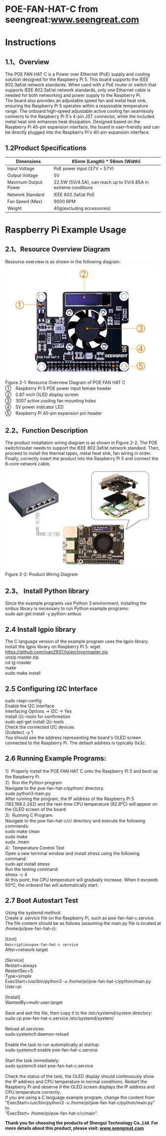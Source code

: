 POE-FAN-HAT-C from seengreat:www.seengreat.com
 =======================================
# Instructions
## 1.1、Overview
The POE FAN HAT C is a Power over Ethernet (PoE) supply and cooling solution designed for the Raspberry Pi 5. This board supports the IEEE 802.3af/at network standards. When used with a PoE router or switch that supports IEEE 802.3af/at network standards, only one Ethernet cable is needed for both networking and power supply to the Raspberry Pi.<br>
The board also provides an adjustable speed fan and metal heat sink, ensuring the Raspberry Pi 5 operates within a reasonable temperature range. The onboard high-speed adjustable active cooling fan seamlessly connects to the Raspberry Pi 5's 4-pin JST connector, while the included metal heat sink enhances heat dissipation.
Designed based on the Raspberry Pi 40-pin expansion interface, the board is user-friendly and can be directly plugged into the Raspberry Pi's 40-pin expansion interface.<br>
## 1.2Product Specifications
|Dimensions	|65mm (Length) * 56mm (Width)|
|----------------------|------------------------------------|
|Input Voltage	|PoE power input (37V ~ 57V)|
|Output Voltage	|5V|
|Maximum Output Power	|22.5W (5V/4.5A), can reach up to 5V/4.85A in extreme conditions|
|Network Standard	 |IEEE 802.3af/at PoE|
|Fan Speed (Max)	|9000 RPM|
|Weight	|40g(excluding accessories)|

# Raspberry Pi Example Usage
## 2.1、Resource Overview Diagram
Resource overview is as shown in the following diagram:<br>
![image](https://github.com/seengreat/POE-FAN-HAT-C/blob/main/pic1.png)<br>
Figure 2-1: Resource Overview Diagram of POE FAN HAT C<br>
①　Raspberry Pi 5 POE power input female header<br>
②　0.87-inch OLED display screen<br>
③　3007 active cooling fan mounting holes<br>
④　5V power indicator LED<br>
⑤　Raspberry Pi 40-pin expansion pin header<br>
## 2.2、Function Description
The product installation wiring diagram is as shown in Figure 2-2. The POE switch/router needs to support the IEEE 802.3af/at network standard. Then, proceed to install the thermal tapes, metal heat sink, fan wiring in order. Finally, correctly insert the product into the Raspberry Pi 5 and connect the 8-core network cable. <br>
![image](https://github.com/seengreat/POE-FAN-HAT-C/blob/main/pic2.png)<br>
Figure 2-2: Product Wiring Diagram<br>
## 2.3、 Install Python library
Since the example programs use Python 3 environment, installing the smbus library is necessary to run Python example programs:<br>
sudo apt-get install -y python-smbus<br>

##  2.4 Install lgpio library
The C language version of the example program uses the lgpio library. Install the lgpio library on Raspberry Pi 5:
wget https://github.com/joan2937/lg/archive/master.zip<br>
unzip master.zip<br>
cd lg-master<br>
make<br>
sudo make install<br>
##  2.5 Configuring I2C Interface
sudo raspi-config<br>
Enable the I2C interface<br>
Interfacing Options -> I2C -> Yes <br>
Install i2c-tools for confirmation<br>
sudo apt-get install i2c-tools<br>
Check the connected I2C devices<br>
i2cdetect -y 1<br>
You should see the address representing the board's OLED screen connected to the Raspberry Pi. The default address is typically 0x3c.<br>
##  2.6 Running Example Programs:
1）Properly install the POE FAN HAT C onto the Raspberry Pi 5 and boot up the Raspberry Pi.<br>
2）Run the Python program<br>
Navigate to the poe-fan-hat-c/python/ directory.<br>
sudo python3 main.py<br>
After running the program, the IP address of the Raspberry Pi 5 (192.168.2.242) and the real-time CPU temperature (62.8℃) will appear on the OLED screen of the board    <br> 
3）Running C Program:<br>
Navigate to the poe-fan-hat-c/c/ directory and execute the following commands:<br>
sudo make clean<br>
sudo make<br>
sudo ./main<br>
4）Temperature Control Test<br>
Open a new terminal window and install stress using the following command:<br>
sudo apt install stress<br>
 Run the testing command:<br>
stress -c 4<br>
At this point, the CPU temperature will gradually increase. When it exceeds 50℃, the onboard fan will automatically start.<br>

##  2.7 Boot Autostart Test
Using the systemd method:<br>
Create a .service file on the Raspberry Pi, such as poe-fan-hat-c.service. The file content should be as follows (assuming the main.py file is located at /home/pi/poe-fan-hat-c):<br>
<br>
[Unit]<br>
`Description=poe-fan-hat-c service`<br>
After=network.target<br>
<br>
[Service]<br>
Restart=always<br>
RestartSec=5<br>
Type=simple<br>
ExecStart=/usr/bin/python3 -u /home/pi/poe-fan-hat-c/python/main.py<br>
User=pi<br>
<br>
[Install]<br>
WantedBy=multi-user.target<br>
<br>
Save and exit the file, then copy it to the /etc/systemd/system directory:<br>
sudo cp poe-fan-hat-c.service /etc/systemd/system/   <br>                        
Reload all services:<br>
sudo systemctl daemon-reload <br>                                           
Enable the task to run automatically at startup:<br>
sudo systemctl enable poe-fan-hat-c.service   <br>                              
Start the task immediately:<br>
sudo systemctl start poe-fan-hat-c.service      <br>                              
Check the status of the task, the OLED display should continuously show the IP address and CPU temperature in normal conditions. Restart the Raspberry Pi and observe if the OLED screen displays the IP address and CPU temperature correctly.<br>
If you are using a C language example program, change the content from "ExecStart=/usr/bin/python3 -u /home/pi/poe-fan-hat-c/python/main.py" <br>
to <br>
"ExecStart= /home/pi/poe-fan-hat-c/c/main".<br>

__Thank you for choosing the products of Shengui Technology Co.,Ltd. For more details about this product, please visit:
www.seengreat.com__

